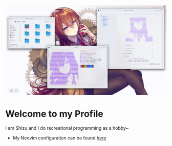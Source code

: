 ![My Desktop](resources/banner.png)
# Welcome to my Profile 
I am Shizu and I do recreational programming as a hobby~

- My Neovim configuration can be found [here](https://github.com/suzu980/neovim-config)

